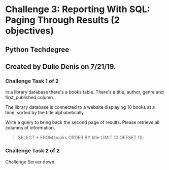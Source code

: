 # Challenge 3: Reporting With SQL: Paging Through Results (2 objectives)
## Python Techdegree
## Created by Dulio Denis on 7/21/19.

### Challenge Task 1 of 2
In a library database there's a books table. There's a title, author, genre and first_published column.

The library database is connected to a website displaying 10 books at a time, sorted by the title alphabetically.

Write a query to bring back the second page of results. Please retrieve all columns of information.

> SELECT * FROM books ORDER BY title LIMIT 10 OFFSET 10;

### Challenge Task 2 of 2
Challenge Server down.